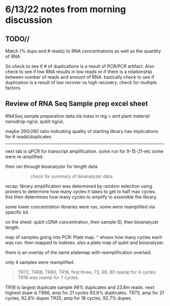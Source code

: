 # 6/13/22 notes from morning discussion

## TODO//

Match (% dups and # reads) to RNA concentrations as well as the quantity of RNA

So check to see if # of duplications is a result of PCR/PCR artifact.
Also check to see if low RNA results in low reads or if there is a relationship between number of reads and amount of RNA.
basically check to see if duplication is a result of low recover vs high recovery.
check for multiple factors.

## Review of RNA Seq Sample prep excel sheet

RNASeq sample preparation data.xls
mass in mg = amt plant material
nanodrop ng/uL
qubit ng/uL

maybe 260/280 ratio indicating quality of starting library has implications for # reads/duplicates

***
next tab is qPCR for transcript amplification.
some run for 9-15-21-etc
some were re-amplified.

then ran through bioanalyzer for length data
>>check for summary of bioanalyzer data.

recap:
library amplification was determined by random selection using primers to determine how many cycles
it takes to get to half max cycles.
this then determines how many cycles to amplify to assemble the library.

some lower concentration libraries were run, some were reamplified via specific kit.

on the sheet: qubit cDNA concentration, then sample ID, then bioanalyzer length.

map of samples going into PCR: Plate map.
^ shows how many cycles each was run.
then mapped to indexes.
also a plate map of qubit and bioanalyzer.

there is an overlay of the same platemap with reamplification overlaid.

only 4 samples were reamplified.
>TR72,
>TR68,
>TR80,
>TR18,
first three, 72, 68, 80 reamp for 4 cycles
TR18 was reamp for 7 cycles.

TR18 is largest duplicate sample 98% duplicates and 23.8m reads.
next highest dupe is
TR86, amp for 21 cycles 93.8% duplicates.
TR73, amp for 21 cycles, 92.8% dupes
TR25, amp for 18 cycles, 92.7% dupes.
